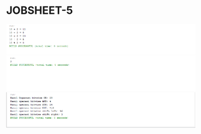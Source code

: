 # JOBSHEET-5
![Alt Text](https://github.com/Larasati11/JOBSHEET-5/blob/master/latihan%202.png "hasil satu")
![Alt Text](https://github.com/Larasati11/JOBSHEET-5/blob/master/Latihan%203.png "hasil dua")
![Alt Text](https://github.com/Larasati11/JOBSHEET-5/blob/master/Latihan%207.png "hasil tiga")

